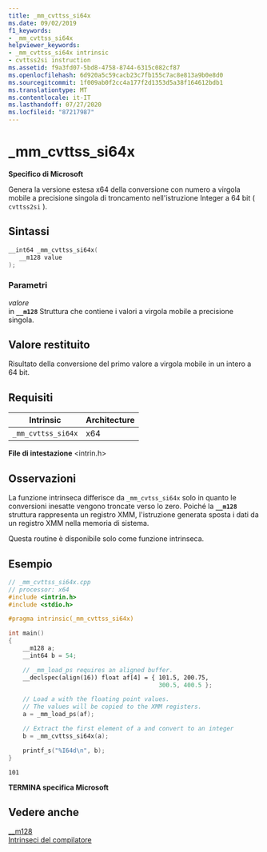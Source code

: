 ```yaml
---
title: _mm_cvttss_si64x
ms.date: 09/02/2019
f1_keywords:
- _mm_cvttss_si64x
helpviewer_keywords:
- _mm_cvttss_si64x intrinsic
- cvttss2si instruction
ms.assetid: f9a3fd07-5bd8-4758-8744-6315c082cf87
ms.openlocfilehash: 6d920a5c59cacb23c7fb155c7ac8e813a9b0e8d0
ms.sourcegitcommit: 1f009ab0f2cc4a177f2d1353d5a38f164612bdb1
ms.translationtype: MT
ms.contentlocale: it-IT
ms.lasthandoff: 07/27/2020
ms.locfileid: "87217987"
---
```

# <a name="_mm_cvttss_si64x"></a>_mm_cvttss_si64x

**Specifico di Microsoft**

Genera la versione estesa x64 della conversione con numero a virgola mobile a precisione singola di troncamento nell'istruzione Integer a 64 bit ( `cvttss2si` ).

## <a name="syntax"></a>Sintassi

```C
__int64 _mm_cvttss_si64x(
   __m128 value
);
```

### <a name="parameters"></a>Parametri

*valore*\
in **`__m128`** Struttura che contiene i valori a virgola mobile a precisione singola.

## <a name="return-value"></a>Valore restituito

Risultato della conversione del primo valore a virgola mobile in un intero a 64 bit.

## <a name="requirements"></a>Requisiti

|Intrinsic|Architecture|
|---------------|------------------|
|`_mm_cvttss_si64x`|x64|

**File di intestazione** \<intrin.h>

## <a name="remarks"></a>Osservazioni

La funzione intrinseca differisce da `_mm_cvtss_si64x` solo in quanto le conversioni inesatte vengono troncate verso lo zero. Poiché la **`__m128`** struttura rappresenta un registro XMM, l'istruzione generata sposta i dati da un registro XMM nella memoria di sistema.

Questa routine è disponibile solo come funzione intrinseca.

## <a name="example"></a>Esempio

```cpp
// _mm_cvttss_si64x.cpp
// processor: x64
#include <intrin.h>
#include <stdio.h>

#pragma intrinsic(_mm_cvttss_si64x)

int main()
{
    __m128 a;
    __int64 b = 54;

    // _mm_load_ps requires an aligned buffer.
    __declspec(align(16)) float af[4] = { 101.5, 200.75,
                                          300.5, 400.5 };

    // Load a with the floating point values.
    // The values will be copied to the XMM registers.
    a = _mm_load_ps(af);

    // Extract the first element of a and convert to an integer
    b = _mm_cvttss_si64x(a);

    printf_s("%I64d\n", b);
}
```

```Output
101
```

**TERMINA specifica Microsoft**

## <a name="see-also"></a>Vedere anche

[__m128](../cpp/m128.md)\
[Intrinseci del compilatore](../intrinsics/compiler-intrinsics.md)
